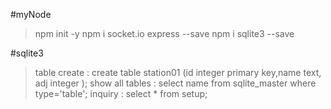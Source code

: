 #myNode
> npm init -y
> npm i socket.io express --save
> npm i sqlite3 --save

#sqlite3
> table create : create table station01 (id integer primary key,name text, adj integer );
> show all tables : select name from sqlite_master where type='table';
> inquiry : select * from setup;  
